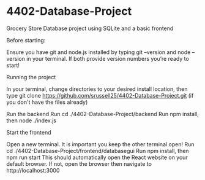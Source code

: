 # 4402-Database-Project
Grocery Store Database project using SQLite and a basic frontend 

Before starting:

Ensure you have git and node.js installed by typing git –version and node –version in your terminal. If both provide version numbers you’re ready to start!

Running the project

In your terminal, change directories to your desired install location, then type git clone https://github.com/srussell25/4402-Database-Project.git (if you don't have the files already)

Run the backend
Run cd ./4402-Database-Project/backend
Run npm install, then node ./index.js

Start the frontend

Open a new terminal. It is important you keep the other terminal open!
Run  cd ./4402-Database-Project/frontend/databasegui
Run npm install, then npm run start
This should automatically open the React website on your default browser. If not, open the browser then navigate to http://localhost:3000
